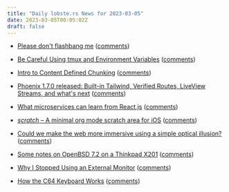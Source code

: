 ```yaml
---
title: "Daily lobste.rs News for 2023-03-05"
date: 2023-03-05T00:05:02Z
draft: false
---
```






- [Please don't flashbang me](https://github.com/npmaile/blog/blob/main/posts/flashbang.md)
  ([comments](https://lobste.rs/s/sj4nzy/please_don_t_flashbang_me))



- [Be Careful Using tmux and Environment Variables](https://aj.codes/posts/be-careful-using-tmux-and-environment-variables/)
  ([comments](https://lobste.rs/s/j3fxpg/be_careful_using_tmux_environment))



- [Intro to Content Defined Chunking](https://joshleeb.com/posts/content-defined-chunking.html)
  ([comments](https://lobste.rs/s/l3xdnr/intro_content_defined_chunking))



- [Phoenix 1.7.0 released: Built-in Tailwind, Verified Routes, LiveView Streams, and what's next](https://phoenixframework.org/blog/phoenix-1.7-final-released)
  ([comments](https://lobste.rs/s/homhrt/phoenix_1_7_0_released_built_tailwind))



- [What microservices can learn from React.js](https://archaeologist.dev/artifacts/coupling)
  ([comments](https://lobste.rs/s/hcrpgr/what_microservices_can_learn_from_react))



- [*scratch* – A minimal org mode scratch area for iOS](https://apps.apple.com/us/app/scratch/id1671420139)
  ([comments](https://lobste.rs/s/ebl3mv/scratch_minimal_org_mode_scratch_area_for))



- [Could we make the web more immersive using a simple optical illusion?](https://shopify.github.io/spatial-commerce-projects/WonkaVision/)
  ([comments](https://lobste.rs/s/lmjthx/could_we_make_web_more_immersive_using))



- [Some notes on OpenBSD 7.2 on a Thinkpad X201](https://box.matto.nl/some-notes-on-openbsd-72-on-a-thinkpad-x201.html)
  ([comments](https://lobste.rs/s/ty647f/some_notes_on_openbsd_7_2_on_thinkpad_x201))



- [Why I Stopped Using an External Monitor](https://bt.ht/monitor/)
  ([comments](https://lobste.rs/s/igiytq/why_i_stopped_using_external_monitor))



- [How the C64 Keyboard Works](https://c64os.com/post/howthekeyboardworks)
  ([comments](https://lobste.rs/s/7ymtcj/how_c64_keyboard_works))


